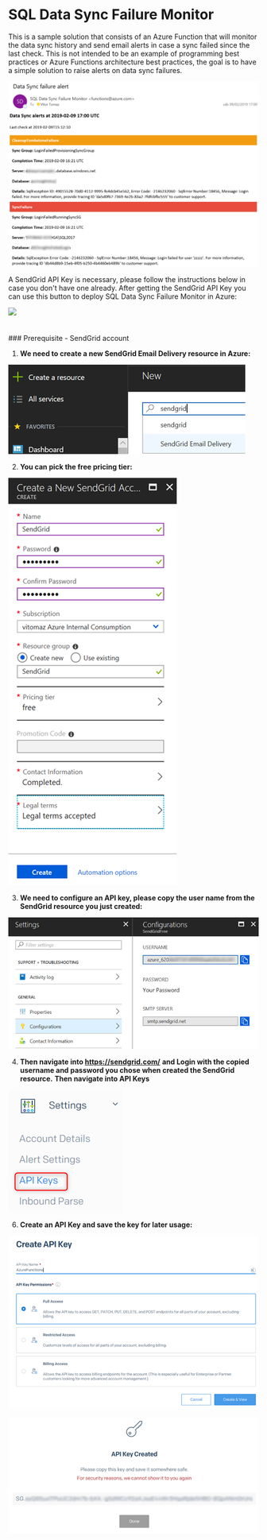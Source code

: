 # SQL Data Sync Failure Monitor

This is a sample solution that consists of an Azure Function that will monitor the data sync history and send email alerts in case a sync failed since the last check.
This is not intended to be an example of programming best practices or Azure Functions architecture best practices, the goal is to have a simple solution to raise alerts on data sync failures.

![SQL Data Sync Failure Monitor sample](pictures/sample.png)

A SendGrid API Key is necessary, please follow the instructions below in case you don't have one already.
After getting the SendGrid API Key you can use this button to deploy SQL Data Sync Failure Monitor in Azure:

<a href="https://portal.azure.com/#create/Microsoft.Template/uri/https%3A%2F%2Fraw.githubusercontent.com%2Fvitomaz-msft%2FSQLDataSyncFailureMonitor%2Fmaster%2Ftemplate.json" target="_blank">
    <img src="http://azuredeploy.net/deploybutton.png"/>
</a>

<br>
<br>
<br>
### Prerequisite - SendGrid account

1. **We need to create a new SendGrid Email Delivery resource in Azure:**

![We need to create a new SendGrid Email Delivery resource in Azure:](pictures/pic1.png)

2. **You can pick the free pricing tier:**

![You can pick the free pricing tier:](pictures/pic2.png)

3. **We need to configure an API key, please copy the user name from the SendGrid resource you just created:**

![We need to configure an API key, please copy the user name from the SendGrid resource you just created:](pictures/pic3.png)

4. **Then navigate into https://sendgrid.com/**
**and Login with the copied username and password you chose when created the SendGrid resource.**
**Then navigate into API Keys**

![At SendGrid.com navigate into API Keys:](pictures/pic4.png)

6. **Create an API Key and save the key for later usage:**

![Create an API Key](pictures/pic5.png)


![and save the key for later usage:](pictures/pic6.png)